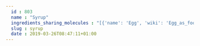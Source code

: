 ```yaml
---
  id : 803
  name : "Syrup"
  ingredients_sharing_molecules : "[{'name': 'Egg', 'wiki': 'Egg_as_food', 'id': 0, 'category': 'Animal Product', 'common_molecules': [1130, 644104, 8094, 6202]}, {'name': 'Bread', 'wiki': 'Bread', 'id': 2, 'category': 'Bakery', 'common_molecules': [1130, 644104, 8094, 6202]}, {'name': 'Rye Bread', 'wiki': 'Rye_bread', 'id': 3, 'category': 'Bakery', 'common_molecules': [1130, 644104, 8094, 6202]}, {'name': 'Wholewheat Bread', 'wiki': 'Whole_wheat_bread', 'id': 6, 'category': 'Bakery', 'common_molecules': [1130, 644104, 8094, 6202]}, {'name': 'Beer', 'wiki': 'Beer', 'id': 9, 'category': 'Beverage Alcoholic', 'common_molecules': [1130, 644104, 8094, 6202]}]"
  slug : syrup
  date : 2019-03-26T08:47:11+01:00
---
```



